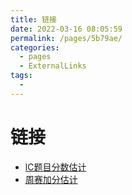 ```yaml
---
title: 链接
date: 2022-03-16 08:05:59
permalink: /pages/5b79ae/
categories:
  - pages
  - ExternalLinks
tags:
  - 
---
```

# 链接

- <a href='https://zerotrac.github.io/leetcode_problem_rating/'>lC题目分数估计</a>
- <a href='https://lcpredictor.herokuapp.com/'>周赛加分估计</a>
